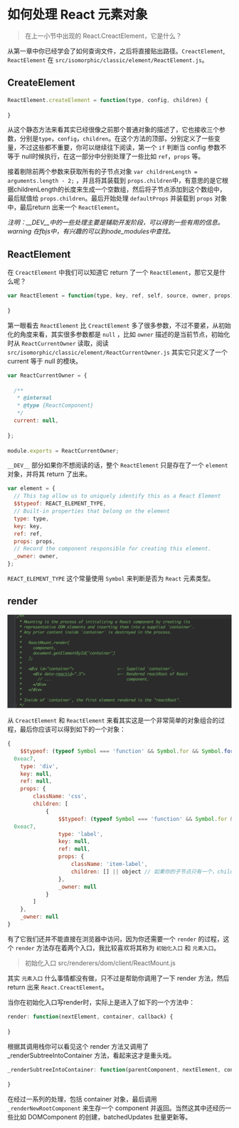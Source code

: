 # 如何处理 React 元素对象

> 在上一小节中出现的 React.CreactElement，它是什么？

从第一章中你已经学会了如何查询文件，之后将直接贴出路径。`CreactElement`, `ReactElement` 在 `src/isomorphic/classic/element/ReactElement.js`。

## CreateElement

```JavaScript
ReactElement.createElement = function(type, config, children) {

}
```

从这个静态方法来看其实已经很像之前那个普通对象的描述了，它也接收三个参数，分别是`type`，`config`，`children`。在这个方法的顶部，分别定义了一些变量，不过这些都不重要，你可以继续往下阅读，第一个 `if` 判断当 config 参数不等于 null时候执行，在这一部分中分别处理了一些比如 `ref`，`props` 等。

接着剔除前两个参数来获取所有的子节点对象 `var childrenLength = arguments.length - 2;` ，并且将其装载到 `props.children`中，有意思的是它根据childrenLength的长度来生成一个空数组，然后将子节点添加到这个数组中，最后赋值给 `props.children`。最后开始处理 `defaultProps` 并装载到 `props` 对象中，最后return 出来一个 `ReactElement`。

*注明：__DEV__中的一些处理主要是辅助开发阶段，可以得到一些有用的信息。warning 在fbjs中，有兴趣的可以到node_modules中查找。*


## ReactElement

在 `CreactElement` 中我们可以知道它 return 了一个 `ReactElement`，那它又是什么呢？

```JavaScript
var ReactElement = function(type, key, ref, self, source, owner, props) {

}
```

第一眼看去 `ReactElement` 比 `CreactElement` 多了很多参数，不过不要紧，从初始化的角度来看，其实很多参数都是 `null` ，比如 `owner` 描述的是当前节点，初始化时从 `ReactCurrentOwner` 读取，阅读 `src/isomorphic/classic/element/ReactCurrentOwner.js` 其实它只定义了一个current 等于 null 的模块。

```JavaScript
var ReactCurrentOwner = {

  /**
   * @internal
   * @type {ReactComponent}
   */
  current: null,

};

module.exports = ReactCurrentOwner;
``` 

`__DEV__` 部分如果你不想阅读的话，整个 `ReactElement` 只是存在了一个 `element` 对象，并将其 return 了出来。

```JavaScript
var element = {
  // This tag allow us to uniquely identify this as a React Element
  $$typeof: REACT_ELEMENT_TYPE,
  // Built-in properties that belong on the element
  type: type,
  key: key,
  ref: ref,
  props: props,
  // Record the component responsible for creating this element.
  _owner: owner,
};
```

`REACT_ELEMENT_TYPE` 这个常量使用 `Symbol` 来判断是否为 `React` 元素类型。

## render

![](img/render.png)

从 `CreactElement` 和 `ReactElement` 来看其实这是一个非常简单的对象组合的过程，最后你应该可以得到如下的一个对象：

```JavaScript
{
	$$typeof: (typeof Symbol === 'function' && Symbol.for && Symbol.for('react.element')) ||
  0xeac7,
	type: 'div',
	key: null,
	ref: null,
	props: {
		className: 'css',
		children: [
			{
				$$typeof: (typeof Symbol === 'function' && Symbol.for && Symbol.for('react.element')) ||
  0xeac7,
  				type: 'label',
  				key: null,
  				ref: null,
  				props: {
  					className: 'item-label',
  					children: [] || object // 如果你的子节点只有一个，children将不适数组而是一个对象
  				},
  				_owner: null
			}
		]
	},
	_owner: null
}
```

有了它我们还并不能直接在浏览器中访问，因为你还需要一个 `render` 的过程，这个 `render` 方法存在着两个入口，我比较喜欢将其称为 `初始化入口` 和 `元素入口`。

> 初始化入口 src/renderers/dom/client/ReactMount.js

其实 `元素入口` 什么事情都没有做，只不过是帮助你调用了一下 render 方法，然后 return 出来 `React.CreactElement`。

当你在初始化入口写render时，实际上是进入了如下的一个方法中：

```JavaScript
render: function(nextElement, container, callback) {

}
```

根据其调用栈你可以看见这个 render 方法又调用了 _renderSubtreeIntoContainer 方法，看起来这才是重头戏。

```JavaScript
_renderSubtreeIntoContainer: function(parentComponent, nextElement, container, callback) {

}
```

在经过一系列的处理，包括 container 对象，最后调用 `_renderNewRootComponent` 来生存一个 component 并返回。当然这其中还经历一些比如 DOMComponent 的创建，batchedUpdates 批量更新等。

